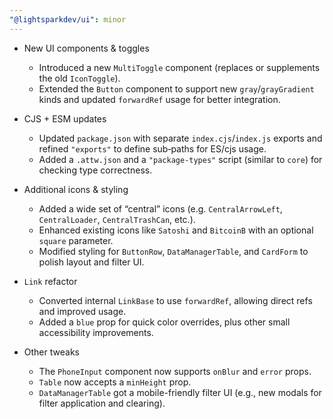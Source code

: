 ```yaml
---
"@lightsparkdev/ui": minor
---
```


- New UI components & toggles

  - Introduced a new `MultiToggle` component (replaces or supplements the old `IconToggle`).
  - Extended the `Button` component to support new `gray`/`grayGradient` kinds and updated `forwardRef` usage for better integration.

- CJS + ESM updates

  - Updated `package.json` with separate `index.cjs`/`index.js` exports and refined `"exports"` to define sub‐paths for ES/cjs usage.
  - Added a `.attw.json` and a `"package-types"` script (similar to `core`) for checking type correctness.

- Additional icons & styling

  - Added a wide set of “central” icons (e.g. `CentralArrowLeft`, `CentralLoader`, `CentralTrashCan`, etc.).
  - Enhanced existing icons like `Satoshi` and `BitcoinB` with an optional `square` parameter.
  - Modified styling for `ButtonRow`, `DataManagerTable`, and `CardForm` to polish layout and filter UI.

- `Link` refactor

  - Converted internal `LinkBase` to use `forwardRef`, allowing direct refs and improved usage.
  - Added a `blue` prop for quick color overrides, plus other small accessibility improvements.

- Other tweaks
  - The `PhoneInput` component now supports `onBlur` and `error` props.
  - `Table` now accepts a `minHeight` prop.
  - `DataManagerTable` got a mobile-friendly filter UI (e.g., new modals for filter application and clearing).
